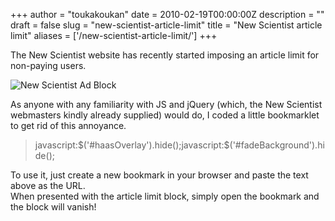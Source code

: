 +++
author = "toukakoukan"
date = 2010-02-19T00:00:00Z
description = ""
draft = false
slug = "new-scientist-article-limit"
title = "New Scientist article limit"
aliases = ['/new-scientist-article-limit/']
+++

The New Scientist website has recently started imposing an article limit for non-paying users.

![New Scientist Ad Block](http://imgur.com/H0uXA.jpg "New Scientist Ad Block")

As anyone with any familiarity with JS and jQuery (which, the New Scientist webmasters kindly already supplied) would do, I coded a little bookmarklet to get rid of this annoyance.

> javascript:$('#haasOverlay').hide();javascript:$('#fadeBackground').hide();

To use it, just create a new bookmark in your browser and paste the text above as the URL.  
 When presented with the article limit block, simply open the bookmark and the block will vanish!

